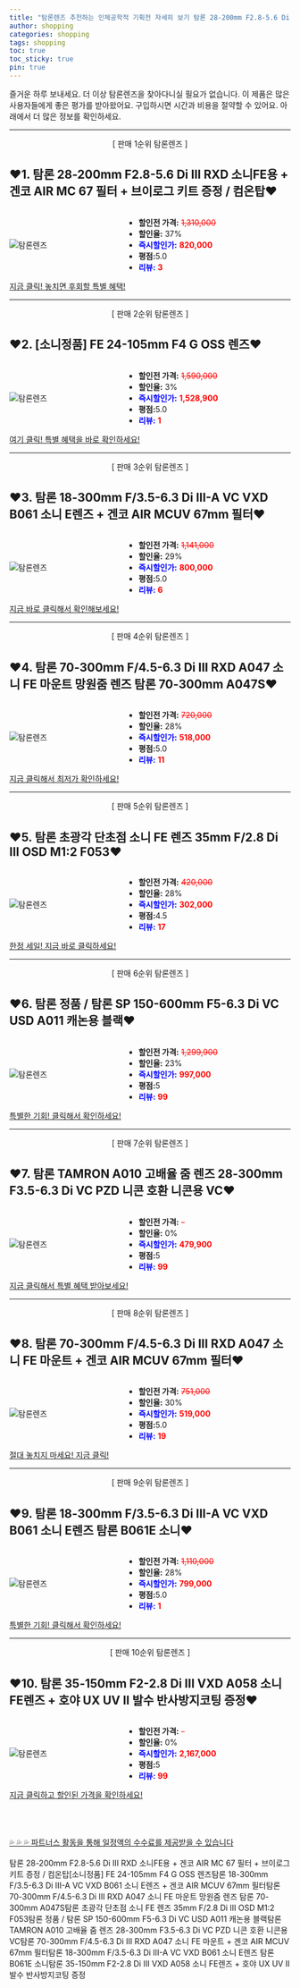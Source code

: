 ```yaml
---
title: "탐론렌즈 추천하는 인체공학적 기획전 자세히 보기 탐론 28-200mm F2.8-5.6 Di III"
author: shopping
categories: shopping
tags: shopping
toc: true
toc_sticky: true
pin: true
---
```

즐거운 하루 보내세요. 더 이상 탐론렌즈을 찾아다니실 필요가 없습니다. 이 제품은 많은 사용자들에게 좋은 평가를 받아왔어요. 구입하시면 시간과 비용을 절약할 수 있어요. 아래에서 더 많은 정보를 확인하세요.

---
<p class="toplist" style="margin: 0 auto; display: block; width: fit-content;">[ 판매 1순위 탐론렌즈 ]</p>

<h2><strong>❤️1. 탐론 28-200mm F2.8-5.6 Di III RXD 소니FE용 + 겐코 AIR MC 67 필터 + 브이로그 키트 증정 / 컴온탑❤️</strong></h2>

<div style="display: flex; align-items: center;">
    <div style="flex: 0.4;">
        <img src="https://thumbnail9.coupangcdn.com/thumbnails/remote/230x230ex/image/vendor_inventory/b6be/8d2c84951b44f256f056dc5c079a6ad2d03fc10167c6be07bdb228176099.jpg" alt="탐론렌즈" style="max-width: 100%;">
    </div>
    <div style="flex: 0.6; margin-left: 10px;">
        <ul>
            <li><strong>할인전 가격:</strong> <del style="color: red;">1,310,000</del></li>
            <li><strong>할인율:</strong> 37%</li>
            <li><span style='color:blue'><strong>즉시할인가:</strong></span> <span style='color:red'><strong>820,000</strong></span></li>
            <li><strong>평점:</strong>5.0</li>
            <li><span style='color:blue'><strong>리뷰:</strong></span> <span style='color:red'><strong>3</strong></span></li>
        </ul>
    </div>
</div>
<div class="center">
    <a href="https://William4Davisa.github.io?lptag=AF9450613&subid=githubio&pageKey=7523063972&traceid=V0-153&itemId=19735302767&vendorItemId=86839130644" class="myButton">
        지금 클릭! 놓치면 후회할 특별 혜택!
    </a>
</div>


---
<p class="toplist" style="margin: 0 auto; display: block; width: fit-content;">[ 판매 2순위 탐론렌즈 ]</p>

<h2><strong>❤️2. [소니정품] FE 24-105mm F4 G OSS 렌즈❤️</strong></h2>

<div style="display: flex; align-items: center;">
    <div style="flex: 0.4;">
        <img src="https://thumbnail10.coupangcdn.com/thumbnails/remote/230x230ex/image/vendor_inventory/f6d5/add5c961b05458e2bc504fcbdc7392ad78ee6e6a8efc80bdf2d72cf505a1.jpg" alt="탐론렌즈" style="max-width: 100%;">
    </div>
    <div style="flex: 0.6; margin-left: 10px;">
        <ul>
            <li><strong>할인전 가격:</strong> <del style="color: red;">1,590,000</del></li>
            <li><strong>할인율:</strong> 3%</li>
            <li><span style='color:blue'><strong>즉시할인가:</strong></span> <span style='color:red'><strong>1,528,900</strong></span></li>
            <li><strong>평점:</strong>5.0</li>
            <li><span style='color:blue'><strong>리뷰:</strong></span> <span style='color:red'><strong>1</strong></span></li>
        </ul>
    </div>
</div>
<div class="center">
    <a href="https://William4Davisa.github.io?lptag=AF9450613&subid=githubio&pageKey=6825617444&traceid=V0-153&itemId=16190682295&vendorItemId=88124531491" class="myButton">
        여기 클릭! 특별 혜택을 바로 확인하세요!
    </a>
</div>


---
<p class="toplist" style="margin: 0 auto; display: block; width: fit-content;">[ 판매 3순위 탐론렌즈 ]</p>

<h2><strong>❤️3. 탐론 18-300mm F/3.5-6.3 Di III-A VC VXD B061 소니 E렌즈 + 겐코 AIR MCUV 67mm 필터❤️</strong></h2>

<div style="display: flex; align-items: center;">
    <div style="flex: 0.4;">
        <img src="https://thumbnail10.coupangcdn.com/thumbnails/remote/230x230ex/image/vendor_inventory/9594/ecfd4abfd15873cc9583aa68f017675d66ad41316f59ff004931e4d186e1.jpg" alt="탐론렌즈" style="max-width: 100%;">
    </div>
    <div style="flex: 0.6; margin-left: 10px;">
        <ul>
            <li><strong>할인전 가격:</strong> <del style="color: red;">1,141,000</del></li>
            <li><strong>할인율:</strong> 29%</li>
            <li><span style='color:blue'><strong>즉시할인가:</strong></span> <span style='color:red'><strong>800,000</strong></span></li>
            <li><strong>평점:</strong>5.0</li>
            <li><span style='color:blue'><strong>리뷰:</strong></span> <span style='color:red'><strong>6</strong></span></li>
        </ul>
    </div>
</div>
<div class="center">
    <a href="https://William4Davisa.github.io?lptag=AF9450613&subid=githubio&pageKey=7170920551&traceid=V0-153&itemId=18065670519&vendorItemId=85219289911" class="myButton">
        지금 바로 클릭해서 확인해보세요!
    </a>
</div>


---
<p class="toplist" style="margin: 0 auto; display: block; width: fit-content;">[ 판매 4순위 탐론렌즈 ]</p>

<h2><strong>❤️4. 탐론 70-300mm F/4.5-6.3 Di III RXD A047 소니 FE 마운트 망원줌 렌즈 탐론 70-300mm A047S❤️</strong></h2>

<div style="display: flex; align-items: center;">
    <div style="flex: 0.4;">
        <img src="https://thumbnail10.coupangcdn.com/thumbnails/remote/230x230ex/image/vendor_inventory/2312/3f4277b65316f619bcada6aa7a12fa6b625c382c3c0b08ab19dca0692dee.jpg" alt="탐론렌즈" style="max-width: 100%;">
    </div>
    <div style="flex: 0.6; margin-left: 10px;">
        <ul>
            <li><strong>할인전 가격:</strong> <del style="color: red;">720,000</del></li>
            <li><strong>할인율:</strong> 28%</li>
            <li><span style='color:blue'><strong>즉시할인가:</strong></span> <span style='color:red'><strong>518,000</strong></span></li>
            <li><strong>평점:</strong>5.0</li>
            <li><span style='color:blue'><strong>리뷰:</strong></span> <span style='color:red'><strong>11</strong></span></li>
        </ul>
    </div>
</div>
<div class="center">
    <a href="https://William4Davisa.github.io?lptag=AF9450613&subid=githubio&pageKey=7041023038&traceid=V0-153&itemId=18223098487&vendorItemId=84581600307" class="myButton">
        지금 클릭해서 최저가 확인하세요!
    </a>
</div>


---
<p class="toplist" style="margin: 0 auto; display: block; width: fit-content;">[ 판매 5순위 탐론렌즈 ]</p>

<h2><strong>❤️5. 탐론 초광각 단초점 소니 FE 렌즈 35mm F/2.8 Di III OSD M1:2 F053❤️</strong></h2>

<div style="display: flex; align-items: center;">
    <div style="flex: 0.4;">
        <img src="https://thumbnail9.coupangcdn.com/thumbnails/remote/230x230ex/image/vendor_inventory/b189/d0c8c54738445a630d1f2fe649e4cf8c8783943abcf99019a665b2489889.jpg" alt="탐론렌즈" style="max-width: 100%;">
    </div>
    <div style="flex: 0.6; margin-left: 10px;">
        <ul>
            <li><strong>할인전 가격:</strong> <del style="color: red;">420,000</del></li>
            <li><strong>할인율:</strong> 28%</li>
            <li><span style='color:blue'><strong>즉시할인가:</strong></span> <span style='color:red'><strong>302,000</strong></span></li>
            <li><strong>평점:</strong>4.5</li>
            <li><span style='color:blue'><strong>리뷰:</strong></span> <span style='color:red'><strong>17</strong></span></li>
        </ul>
    </div>
</div>
<div class="center">
    <a href="https://William4Davisa.github.io?lptag=AF9450613&subid=githubio&pageKey=6650788959&traceid=V0-153&itemId=15239193209&vendorItemId=84581275747" class="myButton">
        한정 세일! 지금 바로 클릭하세요!
    </a>
</div>


---
<p class="toplist" style="margin: 0 auto; display: block; width: fit-content;">[ 판매 6순위 탐론렌즈 ]</p>

<h2><strong>❤️6. 탐론 정품 / 탐론 SP 150-600mm F5-6.3 Di VC USD A011 캐논용 블랙❤️</strong></h2>

<div style="display: flex; align-items: center;">
    <div style="flex: 0.4;">
        <img src="https://thumbnail6.coupangcdn.com/thumbnails/remote/230x230ex/image/vendor_inventory/597b/8cd1f6ff4fda11bbdd2134a8d9e22561c9ddd0b9c542b9097b14be33308a.jpg" alt="탐론렌즈" style="max-width: 100%;">
    </div>
    <div style="flex: 0.6; margin-left: 10px;">
        <ul>
            <li><strong>할인전 가격:</strong> <del style="color: red;">1,299,900</del></li>
            <li><strong>할인율:</strong> 23%</li>
            <li><span style='color:blue'><strong>즉시할인가:</strong></span> <span style='color:red'><strong>997,000</strong></span></li>
            <li><strong>평점:</strong>5</li>
            <li><span style='color:blue'><strong>리뷰:</strong></span> <span style='color:red'><strong>99</strong></span></li>
        </ul>
    </div>
</div>
<div class="center">
    <a href="https://William4Davisa.github.io?lptag=AF9450613&subid=githubio&pageKey=8140689255&traceid=V0-153&itemId=23133088608&vendorItemId=90166036629" class="myButton">
        특별한 기회! 클릭해서 확인하세요!
    </a>
</div>


---
<p class="toplist" style="margin: 0 auto; display: block; width: fit-content;">[ 판매 7순위 탐론렌즈 ]</p>

<h2><strong>❤️7. 탐론 TAMRON A010 고배율 줌 렌즈 28-300mm F3.5-6.3 Di VC PZD 니콘 호환 니콘용 VC❤️</strong></h2>

<div style="display: flex; align-items: center;">
    <div style="flex: 0.4;">
        <img src="https://thumbnail9.coupangcdn.com/thumbnails/remote/230x230ex/image/vendor_inventory/ed8f/d0546a38f613564b6412ed909085b6e975e927f89e3cbbe33700aba8e8c0.jpg" alt="탐론렌즈" style="max-width: 100%;">
    </div>
    <div style="flex: 0.6; margin-left: 10px;">
        <ul>
            <li><strong>할인전 가격:</strong> <del style="color: red;">-</del></li>
            <li><strong>할인율:</strong> 0%</li>
            <li><span style='color:blue'><strong>즉시할인가:</strong></span> <span style='color:red'><strong>479,900</strong></span></li>
            <li><strong>평점:</strong>5</li>
            <li><span style='color:blue'><strong>리뷰:</strong></span> <span style='color:red'><strong>99</strong></span></li>
        </ul>
    </div>
</div>
<div class="center">
    <a href="https://William4Davisa.github.io?lptag=AF9450613&subid=githubio&pageKey=7459333609&traceid=V0-153&itemId=19438932266&vendorItemId=86550009233" class="myButton">
        지금 클릭해서 특별 혜택 받아보세요!
    </a>
</div>


---
<p class="toplist" style="margin: 0 auto; display: block; width: fit-content;">[ 판매 8순위 탐론렌즈 ]</p>

<h2><strong>❤️8. 탐론 70-300mm F/4.5-6.3 Di III RXD A047 소니 FE 마운트 + 겐코 AIR MCUV 67mm 필터❤️</strong></h2>

<div style="display: flex; align-items: center;">
    <div style="flex: 0.4;">
        <img src="https://thumbnail9.coupangcdn.com/thumbnails/remote/230x230ex/image/vendor_inventory/99ea/5deb7253d76ff3ba800687d6fe00b9fd74fd79bfdcca9f6af5b185ab150a.jpg" alt="탐론렌즈" style="max-width: 100%;">
    </div>
    <div style="flex: 0.6; margin-left: 10px;">
        <ul>
            <li><strong>할인전 가격:</strong> <del style="color: red;">751,000</del></li>
            <li><strong>할인율:</strong> 30%</li>
            <li><span style='color:blue'><strong>즉시할인가:</strong></span> <span style='color:red'><strong>519,000</strong></span></li>
            <li><strong>평점:</strong>5.0</li>
            <li><span style='color:blue'><strong>리뷰:</strong></span> <span style='color:red'><strong>19</strong></span></li>
        </ul>
    </div>
</div>
<div class="center">
    <a href="https://William4Davisa.github.io?lptag=AF9450613&subid=githubio&pageKey=7043029190&traceid=V0-153&itemId=17424133168&vendorItemId=84593293640" class="myButton">
        절대 놓치지 마세요! 지금 클릭!
    </a>
</div>


---
<p class="toplist" style="margin: 0 auto; display: block; width: fit-content;">[ 판매 9순위 탐론렌즈 ]</p>

<h2><strong>❤️9. 탐론 18-300mm F/3.5-6.3 Di III-A VC VXD B061 소니 E렌즈 탐론 B061E 소니❤️</strong></h2>

<div style="display: flex; align-items: center;">
    <div style="flex: 0.4;">
        <img src="https://thumbnail10.coupangcdn.com/thumbnails/remote/230x230ex/image/vendor_inventory/c6c3/0c7c2fcecab193fced5816a67067519450e049fc7bfa2c9666c1b60ef69a.jpg" alt="탐론렌즈" style="max-width: 100%;">
    </div>
    <div style="flex: 0.6; margin-left: 10px;">
        <ul>
            <li><strong>할인전 가격:</strong> <del style="color: red;">1,110,000</del></li>
            <li><strong>할인율:</strong> 28%</li>
            <li><span style='color:blue'><strong>즉시할인가:</strong></span> <span style='color:red'><strong>799,000</strong></span></li>
            <li><strong>평점:</strong>5.0</li>
            <li><span style='color:blue'><strong>리뷰:</strong></span> <span style='color:red'><strong>1</strong></span></li>
        </ul>
    </div>
</div>
<div class="center">
    <a href="https://William4Davisa.github.io?lptag=AF9450613&subid=githubio&pageKey=7041752040&traceid=V0-153&itemId=17416696625&vendorItemId=84585953869" class="myButton">
        특별한 기회! 클릭해서 확인하세요!
    </a>
</div>


---
<p class="toplist" style="margin: 0 auto; display: block; width: fit-content;">[ 판매 10순위 탐론렌즈 ]</p>

<h2><strong>❤️10. 탐론 35-150mm F2-2.8 Di III VXD A058 소니 FE렌즈 + 호야 UX UV II 발수 반사방지코팅 증정❤️</strong></h2>

<div style="display: flex; align-items: center;">
    <div style="flex: 0.4;">
        <img src="https://thumbnail10.coupangcdn.com/thumbnails/remote/230x230ex/image/vendor_inventory/6a30/a664cd2100e1752e63d5038c954ca089185a26c28711a3d1c4f08ccad026.jpg" alt="탐론렌즈" style="max-width: 100%;">
    </div>
    <div style="flex: 0.6; margin-left: 10px;">
        <ul>
            <li><strong>할인전 가격:</strong> <del style="color: red;">-</del></li>
            <li><strong>할인율:</strong> 0%</li>
            <li><span style='color:blue'><strong>즉시할인가:</strong></span> <span style='color:red'><strong>2,167,000</strong></span></li>
            <li><strong>평점:</strong>5</li>
            <li><span style='color:blue'><strong>리뷰:</strong></span> <span style='color:red'><strong>99</strong></span></li>
        </ul>
    </div>
</div>
<div class="center">
    <a href="https://William4Davisa.github.io?lptag=AF9450613&subid=githubio&pageKey=8159318734&traceid=V0-153&itemId=23255808534&vendorItemId=90302119849" class="myButton">
        지금 클릭하고 할인된 가격을 확인하세요!
    </a>
</div>

<br><br><br>[💦 💦 💦 파트너스 활동을 통해 일정액의 수수료를 제공받을 수 있습니다](https://link.coupang.com/a/bcpT2c)<br><br>탐론 28-200mm F2.8-5.6 Di III RXD 소니FE용 + 겐코 AIR MC 67 필터 + 브이로그 키트 증정 / 컴온탑[소니정품] FE 24-105mm F4 G OSS 렌즈탐론 18-300mm F/3.5-6.3 Di III-A VC VXD B061 소니 E렌즈 + 겐코 AIR MCUV 67mm 필터탐론 70-300mm F/4.5-6.3 Di III RXD A047 소니 FE 마운트 망원줌 렌즈 탐론 70-300mm A047S탐론 초광각 단초점 소니 FE 렌즈 35mm F/2.8 Di III OSD M1:2 F053탐론 정품 / 탐론 SP 150-600mm F5-6.3 Di VC USD A011 캐논용 블랙탐론 TAMRON A010 고배율 줌 렌즈 28-300mm F3.5-6.3 Di VC PZD 니콘 호환 니콘용 VC탐론 70-300mm F/4.5-6.3 Di III RXD A047 소니 FE 마운트 + 겐코 AIR MCUV 67mm 필터탐론 18-300mm F/3.5-6.3 Di III-A VC VXD B061 소니 E렌즈 탐론 B061E 소니탐론 35-150mm F2-2.8 Di III VXD A058 소니 FE렌즈 + 호야 UX UV II 발수 반사방지코팅 증정